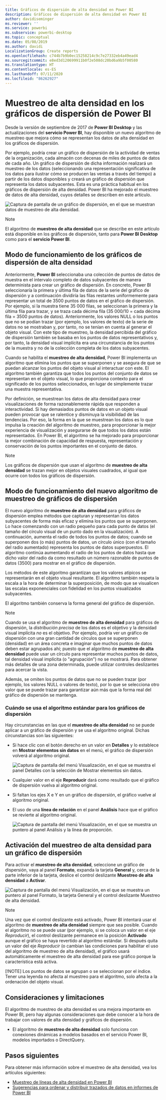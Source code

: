 ```yaml
---
title: Gráficos de dispersión de alta densidad en Power BI
description: Gráficos de dispersión de alta densidad en Power BI
author: davidiseminger
ms.reviewer: ''
ms.service: powerbi
ms.subservice: powerbi-desktop
ms.topic: conceptual
ms.date: 05/08/2019
ms.author: davidi
LocalizationGroup: Create reports
ms.openlocfilehash: c744b7b9b0ec15258214c9c7e27332eb4a49ead4
ms.sourcegitcommit: e8ed3d120699911b0f2e508dc20bd6a9b5f00580
ms.translationtype: HT
ms.contentlocale: es-ES
ms.lasthandoff: 07/11/2020
ms.locfileid: "86262927"
---
```

# <a name="high-density-sampling-in-power-bi-scatter-charts"></a>Muestreo de alta densidad en los gráficos de dispersión de Power BI
Desde la versión de septiembre de 2017 de **Power BI Desktop** y las actualizaciones del **servicio Power BI**, hay disponible un nuevo algoritmo de muestreo que mejora cómo se representan los datos de alta densidad en los gráficos de dispersión.

Por ejemplo, podría crear un gráfico de dispersión de la actividad de ventas de la organización, cada almacén con decenas de miles de puntos de datos de cada año. Un gráfico de dispersión de dicha información realizará un muestreo de los datos (seleccionando una representación significativa de los datos para ilustrar cómo se producen las ventas a través del tiempo) a partir de los datos disponibles y creará un gráfico de dispersión que representa los datos subyacentes. Esta es una práctica habitual en los gráficos de dispersión de alta densidad. Power BI ha mejorado el muestreo de datos de alta densidad, cuyos detalles se describen en este artículo.

![Captura de pantalla de un gráfico de dispersión, en el que se muestran datos de muestreo de alta densidad.](media/desktop-high-density-scatter-charts/high-density-scatter-charts_01.png)

> [!NOTE]
> El algoritmo de **muestreo de alta densidad** que se describe en este artículo está disponible en los gráficos de dispersión, tanto para **Power BI Desktop** como para el **servicio Power BI**.
> 
> 

## <a name="how-high-density-scatter-charts-work"></a>Modo de funcionamiento de los gráficos de dispersión de alta densidad
Anteriormente, **Power BI** seleccionaba una colección de puntos de datos de muestra en el intervalo completo de datos subyacentes de manera determinista para crear un gráfico de dispersión. En concreto, Power BI seleccionaría la primera y última fila de datos de la serie del gráfico de dispersión y a continuación dividiría las filas restantes uniformemente para representar un total de 3500 puntos de datos en el gráfico de dispersión. Por ejemplo, si la muestra tiene 35 000 filas, se seleccionan la primera y la última fila para trazar, y se traza cada décima fila (35 000/10 = cada décima fila = 3500 puntos de datos). Anteriormente, los valores NULL o los puntos que no se podían trazar (por ejemplo, los valores de texto) de la serie de datos no se mostraban y, por tanto, no se tenían en cuenta al generar el objeto visual. Con este tipo de muestreo, la densidad percibida del gráfico de dispersión también se basaba en los puntos de datos representativos y, por tanto, la densidad visual implícita era una circunstancia de los puntos de la muestra y no de la colección completa de los datos subyacentes.

Cuando se habilita el **muestreo de alta densidad**, Power BI implementa un algoritmo que elimina los puntos que se superponen y se asegura de que se puedan alcanzar los puntos del objeto visual al interactuar con este. El algoritmo también garantiza que todos los puntos del conjunto de datos se representan en el objeto visual, lo que proporciona contexto para el significado de los puntos seleccionados, en lugar de simplemente trazar una muestra representativa.

Por definición, se muestrean los datos de alta densidad para crear visualizaciones de forma razonablemente rápida que responden a interactividad. Si hay demasiados puntos de datos en un objeto visual pueden provocar que se ralentice y disminuya la visibilidad de las tendencias. Por eso, la forma en la que se muestrean los datos es lo que impulsa la creación del algoritmo de muestreo, para proporcionar la mejor experiencia de visualización y asegurarse de que todos los datos están representados. En Power BI, el algoritmo se ha mejorado para proporcionar la mejor combinación de capacidad de respuesta, representación y conservación de los puntos importantes en el conjunto de datos.

> [!NOTE]
> Los gráficos de dispersión que usan el algoritmo de **muestreo de alta densidad** se trazan mejor en objetos visuales cuadrados, al igual que ocurre con todos los gráficos de dispersión.
> 
> 

## <a name="how-the-new-scatter-chart-sampling-algorithm-works"></a>Modo de funcionamiento del nuevo algoritmo de muestreo de gráficos de dispersión
El nuevo algoritmo de **muestreo de alta densidad** para gráficos de dispersión emplea métodos que capturan y representan los datos subyacentes de forma más eficaz y elimina los puntos que se superponen. Lo hace comenzando con un radio pequeño para cada punto de datos (el tamaño del círculo visual de un punto dado en la visualización). A continuación, aumenta el radio de todos los puntos de datos; cuando se superponen dos (o más) puntos de datos, un círculo único (con el tamaño del radio aumentado) representa los puntos de datos superpuestos. El algoritmo continúa aumentando el radio de los puntos de datos hasta que dicho valor del radio da como resultado un número razonable de puntos de datos (3500) para mostrar en el gráfico de dispersión.

Los métodos de este algoritmo garantizan que los valores atípicos se representarán en el objeto visual resultante. El algoritmo también respeta la escala a la hora de determinar la superposición, de modo que se visualicen las escalas exponenciales con fidelidad en los puntos visualizados subyacentes.

El algoritmo también conserva la forma general del gráfico de dispersión.

> [!NOTE]
> Cuando se usa el algoritmo de **muestreo de alta densidad** para gráficos de dispersión, la *distribución precisa* de los datos es el objetivo y la densidad visual implícita *no* es el objetivo. Por ejemplo, podría ver un gráfico de dispersión con una gran cantidad de círculos que se superponen (densidad) en un área concreta e imaginar que muchos puntos de datos deben estar agrupados ahí; puesto que el algoritmo de **muestreo de alta densidad** puede usar un círculo para representar muchos puntos de datos, tal densidad visual implícita (o "agrupación") no se mostrará. Para obtener más detalles de una zona determinada, puede utilizar controles deslizantes para acercar la vista.
> 
> 

Además, se omiten los puntos de datos que no se pueden trazar (por ejemplo, los valores NULL o valores de texto), por lo que se selecciona otro valor que se puede trazar para garantizar aún más que la forma real del gráfico de dispersión se mantenga.

### <a name="when-the-standard-algorithm-for-scatter-charts-is-used"></a>Cuándo se usa el algoritmo estándar para los gráficos de dispersión
Hay circunstancias en las que el **muestreo de alta densidad** no se puede aplicar a un gráfico de dispersión y se usa el algoritmo original. Dichas circunstancias son las siguientes:

* Si hace clic con el botón derecho en un valor en **Detalles** y lo establece en **Mostrar elementos sin datos** en el menú, el gráfico de dispersión volverá al algoritmo original.
  
  ![Captura de pantalla del menú Visualización, en el que se muestra el panel Detalles con la selección de Mostrar elementos sin datos.](media/desktop-high-density-scatter-charts/high-density-scatter-charts_02.png)
* Cualquier valor en el eje **Reproducir** dará como resultado que el gráfico de dispersión vuelva al algoritmo original.
* Si faltan los ejes X e Y en un gráfico de dispersión, el gráfico vuelve al algoritmo original.
* El uso de una **línea de relación** en el panel **Análisis** hace que el gráfico se revierte al algoritmo original.
  
  ![Captura de pantalla del menú Visualización, en el que se muestra un puntero al panel Análisis y la línea de proporción.](media/desktop-high-density-scatter-charts/high-density-scatter-charts_03.png)

## <a name="how-to-turn-on-high-density-sampling-for-a-scatter-chart"></a>Activación del muestreo de alta densidad para un gráfico de dispersión
Para activar el **muestreo de alta densidad**, seleccione un gráfico de dispersión, vaya al panel **Formato**, expanda la tarjeta **General** y, cerca de la parte inferior de la tarjeta, deslice el control deslizante **Muestreo de alta densidad** a **Activar**.

![Captura de pantalla del menú Visualización, en el que se muestra un puntero al panel Formato, la tarjeta General y el control deslizante Muestreo de alta densidad.](media/desktop-high-density-scatter-charts/high-density-scatter-charts_04.png)

> [!NOTE]
> Una vez que el control deslizante está activado, Power BI intentará usar el algoritmo de **muestreo de alta densidad** siempre que sea posible. Cuando el algoritmo no se puede usar (por ejemplo, si se coloca un valor en el eje *Reproducir*), el control deslizante permanece en la posición **Activado** aunque el gráfico se haya revertido al algoritmo estándar. Si después quita un valor del eje *Reproducir* (o cambian las condiciones para habilitar el uso del algoritmo de muestreo de alta densidad), el gráfico usará automáticamente el muestreo de alta densidad para ese gráfico porque la característica está activa.
> 
> [!NOTE]
> Los puntos de datos se agrupan o se seleccionan por el índice. Tener una leyenda no afecta al muestreo para el algoritmo, solo afecta a la ordenación del objeto visual.
> 
> 

## <a name="considerations-and-limitations"></a>Consideraciones y limitaciones
El algoritmo de muestreo de alta densidad es una mejora importante en Power BI, pero hay algunas consideraciones que debe conocer a la hora de trabajar con valores de alta densidad y gráficos de dispersión.

* El algoritmo de **muestreo de alta densidad** solo funciona con conexiones dinámicas a modelos basados en el servicio Power BI, modelos importados o DirectQuery.

## <a name="next-steps"></a>Pasos siguientes

Para obtener más información sobre el muestreo de alta densidad, vea los artículos siguientes:

* [Muestreo de líneas de alta densidad en Power BI](desktop-high-density-sampling.md)
* [Sugerencias para ordenar y distribuir trazados de datos en informes de Power BI](../guidance/report-tips-sort-distribute-data-plots.md)
